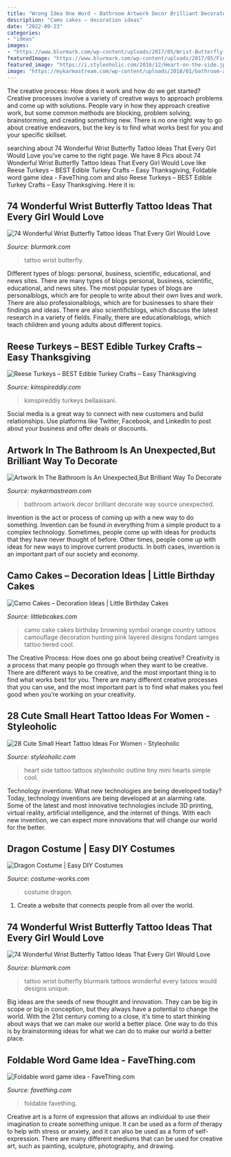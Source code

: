 ```yaml
---
title: "Wrong Idea One Word ~ Bathroom Artwork Decor Brilliant Decorate Way Source Unexpected"
description: "Camo cakes – decoration ideas"
date: "2022-09-23"
categories:
- "ideas"
images:
- "https://www.blurmark.com/wp-content/uploads/2017/05/Wrist-Butterfly-Tattoo.jpg"
featuredImage: "https://www.blurmark.com/wp-content/uploads/2017/05/Fine-Work-Wrist-Tattoo.jpg"
featured_image: "https://i.styleoholic.com/2016/12/Heart-on-the-side.jpg"
image: "https://mykarmastream.com/wp-content/uploads/2018/01/bathroom-artwork-decor-.jpg"
---
```



The creative process: How does it work and how do we get started?
Creative processes involve a variety of creative ways to approach problems and come up with solutions. People vary in how they approach creative work, but some common methods are blocking, problem solving, brainstorming, and creating something new. There is no one right way to go about creative endeavors, but the key is to find what works best for you and your specific skillset.

	

		
searching about 74 Wonderful Wrist Butterfly Tattoo Ideas That Every Girl Would Love you've came to the right page. We have 8 Pics about 74 Wonderful Wrist Butterfly Tattoo Ideas That Every Girl Would Love like Reese Turkeys – BEST Edible Turkey Crafts – Easy Thanksgiving, Foldable word game idea - FaveThing.com and also Reese Turkeys – BEST Edible Turkey Crafts – Easy Thanksgiving. Here it is:
		
    
## 74 Wonderful Wrist Butterfly Tattoo Ideas That Every Girl Would Love

<img loading=lazy src="https://www.blurmark.com/wp-content/uploads/2017/05/Fine-Work-Wrist-Tattoo.jpg" onerror="this.onerror=null;this.src='https://tse1.mm.bing.net/th?id=OIP.pa6mvPwQEu5s65MIeyuFvwHaLH&amp;pid=15.1';" alt="74 Wonderful Wrist Butterfly Tattoo Ideas That Every Girl Would Love">

_Source: blurmark.com_

>tattoo wrist butterfly. 

	

Different types of blogs: personal, business, scientific, educational, and news sites.
There are many types of blogs personal, business, scientific, educational, and news sites. The most popular types of blogs are personalblogs, which are for people to write about their own lives and work. There are also professionalblogs, which are for businesses to share their findings and ideas. There are also scientificblogs, which discuss the latest research in a variety of fields. Finally, there are educationalblogs, which teach children and young adults about different topics.

    
## Reese Turkeys – BEST Edible Turkey Crafts – Easy Thanksgiving

<img loading=lazy src="https://kimspireddiy.com/wp-content/uploads/2020/10/edible-turkey-craft-1-1.jpg" onerror="this.onerror=null;this.src='https://tse4.mm.bing.net/th?id=OIP.qw-mTCij2kRUuAFjzde_iwHaMx&amp;pid=15.1';" alt="Reese Turkeys – BEST Edible Turkey Crafts – Easy Thanksgiving">

_Source: kimspireddiy.com_

>kimspireddiy turkeys bellaaisani. 

	

Social media is a great way to connect with new customers and build relationships. Use platforms like Twitter, Facebook, and LinkedIn to post about your business and offer deals or discounts.

    
## Artwork In The Bathroom Is An Unexpected,But Brilliant Way To Decorate

<img loading=lazy src="https://mykarmastream.com/wp-content/uploads/2018/01/bathroom-artwork-decor-.jpg" onerror="this.onerror=null;this.src='https://tse4.mm.bing.net/th?id=OIP.MCt_zRrozAvdbWi_VKR7OwHaLI&amp;pid=15.1';" alt="Artwork In The Bathroom Is An Unexpected,But Brilliant Way To Decorate">

_Source: mykarmastream.com_

>bathroom artwork decor brilliant decorate way source unexpected. 

	

Invention is the act or process of coming up with a new way to do something. Invention can be found in everything from a simple product to a complex technology. Sometimes, people come up with ideas for products that they have never thought of before. Other times, people come up with ideas for new ways to improve current products. In both cases, invention is an important part of our society and economy.

    
## Camo Cakes – Decoration Ideas | Little Birthday Cakes

<img loading=lazy src="http://www.littlebcakes.com/wp-content/uploads/2014/01/Camo-Cakes-Iamges.jpg" onerror="this.onerror=null;this.src='https://tse2.mm.bing.net/th?id=OIP.8zwtcOOPIZQBCU0TlCBIKwHaJ4&amp;pid=15.1';" alt="Camo Cakes – Decoration Ideas | Little Birthday Cakes">

_Source: littlebcakes.com_

>camo cake cakes birthday browning symbol orange country tattoos camouflage decoration hunting pink layered designs fondant iamges tattoo tiered cool. 

	

The Creative Process: How does one go about being creative?
Creativity is a process that many people go through when they want to be creative. There are different ways to be creative, and the most important thing is to find what works best for you. There are many different creative processes that you can use, and the most important part is to find what makes you feel good when you’re working on your creativity.

    
## 28 Cute Small Heart Tattoo Ideas For Women - Styleoholic

<img loading=lazy src="https://i.styleoholic.com/2016/12/Heart-on-the-side.jpg" onerror="this.onerror=null;this.src='https://tse4.mm.bing.net/th?id=OIP.ixkWWNIVjq18wbR5K2vmqgHaKc&amp;pid=15.1';" alt="28 Cute Small Heart Tattoo Ideas For Women - Styleoholic">

_Source: styleoholic.com_

>heart side tattoo tattoos styleoholic outline tiny mini hearts simple cool. 

	

Technology inventions: What new technologies are being developed today?
Today, technology inventions are being developed at an alarming rate. Some of the latest and most innovative technologies include 3D printing, virtual reality, artificial intelligence, and the internet of things. With each new invention, we can expect more innovations that will change our world for the better.

    
## Dragon Costume | Easy DIY Costumes

<img loading=lazy src="https://photos.costume-works.com/full/dragon34.jpg" onerror="this.onerror=null;this.src='https://tse3.mm.bing.net/th?id=OIP.ylhZIeaPV3GDDfmOHNLG1wHaMu&amp;pid=15.1';" alt="Dragon Costume | Easy DIY Costumes">

_Source: costume-works.com_

>costume dragon. 

	

1. Create a website that connects people from all over the world.

    
## 74 Wonderful Wrist Butterfly Tattoo Ideas That Every Girl Would Love

<img loading=lazy src="https://www.blurmark.com/wp-content/uploads/2017/05/Wrist-Butterfly-Tattoo.jpg" onerror="this.onerror=null;this.src='https://tse2.mm.bing.net/th?id=OIP.REiv1QyzkGaxjsJrbIatBAHaJ4&amp;pid=15.1';" alt="74 Wonderful Wrist Butterfly Tattoo Ideas That Every Girl Would Love">

_Source: blurmark.com_

>tattoo wrist butterfly blurmark tattoos wonderful every tatoos would designs unique. 

	

Big ideas are the seeds of new thought and innovation. They can be big in scope or big in conception, but they always have a potential to change the world. With the 21st century coming to a close, it's time to start thinking about ways that we can make our world a better place. One way to do this is by brainstorming ideas for what we can do to make our world a better place.

    
## Foldable Word Game Idea - FaveThing.com

<img loading=lazy src="http://www.favething.com/uploads/images/main-fave-images/main-890e6cc679fe8f679808150ea872610376fd4a6a.jpg" onerror="this.onerror=null;this.src='https://tse3.mm.bing.net/th?id=OIP.-3-YD7KQvGRPXm0XEN_dewHaJ4&amp;pid=15.1';" alt="Foldable word game idea - FaveThing.com">

_Source: favething.com_

>foldable favething. 

	

Creative art is a form of expression that allows an individual to use their imagination to create something unique. It can be used as a form of therapy to help with stress or anxiety, and it can also be used as a form of self-expression. There are many different mediums that can be used for creative art, such as painting, sculpture, photography, and drawing.

